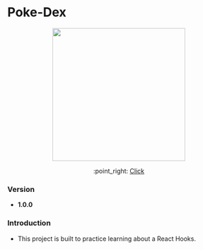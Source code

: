 
<h1>Poke-Dex</h1>
<p align="center">
    <img src="?raw=true" height="300"/>
</p>
<p align="center">
    :point_right: <a href="https://santichoks.github.io/Poke-Dex/">Click</a>
</p>

<h3>Version</h3>
<ul>
    <li><strong>1.0.0</strong></li>
</ul>

<h3>Introduction</h3>
<ul>
    <li>This project is built to practice learning about a React Hooks.</li>
</ul>
